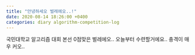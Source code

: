 ```yaml
---
title: "안녕하세오 벌레에오..!"
date: 2020-08-14 18:26:00 +0400
categories: diary algorithm-competition-log
---
```


국민대학교 알고리즘 대회 본선 0점맞은 벌레에오..
오늘부터 수련할거에요..
충격이 매우 커오..
